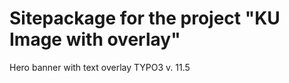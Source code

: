 Sitepackage for the project "KU Image with overlay"
==============================================================

Hero banner with text overlay
TYPO3 v. 11.5
